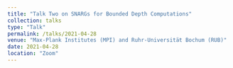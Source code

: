 ```yaml
---
title: "Talk Two on SNARGs for Bounded Depth Computations"
collection: talks
type: "Talk"
permalink: /talks/2021-04-28
venue: "Max-Plank Institutes (MPI) and Ruhr-Universität Bochum (RUB)"
date: 2021-04-28
location: "Zoom"
---
```

